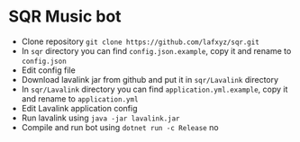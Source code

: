 # SQR Music bot

- Clone repository `git clone https://github.com/lafxyz/sqr.git`
- In `sqr` directory you can find `config.json.example`, copy it and rename to `config.json`
- Edit config file
- Download lavalink jar from github and put it in `sqr/Lavalink` directory
- In `sqr/Lavalink` directory you can find `application.yml.example`, copy it and rename to `application.yml`
- Edit Lavalink application config
- Run lavalink using `java -jar lavalink.jar`
- Compile and run bot using `dotnet run -c Release`
no